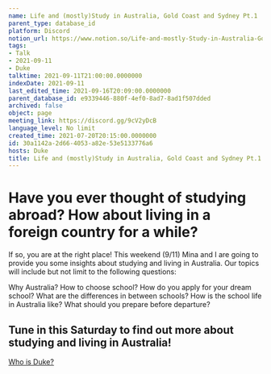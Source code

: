 ```yaml
---
name: Life and (mostly)Study in Australia, Gold Coast and Sydney Pt.1
parent_type: database_id
platform: Discord
notion_url: https://www.notion.so/Life-and-mostly-Study-in-Australia-Gold-Coast-and-Sydney-Pt-1-30a1142a2d664053a82e53e5133776a6
tags:
- Talk
- 2021-09-11
- Duke
talktime: 2021-09-11T21:00:00.0000000
indexDate: 2021-09-11
last_edited_time: 2021-09-16T20:09:00.0000000
parent_database_id: e9339446-880f-4ef0-8ad7-8ad1f507dded
archived: false
object: page
meeting_link: https://discord.gg/9cV2yDcB
language_level: No limit
created_time: 2021-07-20T20:15:00.0000000
id: 30a1142a-2d66-4053-a82e-53e5133776a6
hosts: Duke
title: Life and (mostly)Study in Australia, Gold Coast and Sydney Pt.1
---
```



# Have you ever thought of studying abroad? How about living in a foreign country for a while?

If so, you are at the right place! This weekend (9/11) Mina and I are going to provide you some insights about studying and living in Australia. Our topics will include but not limit to the following questions:

Why Australia?
How to choose school?
How do you apply for your dream school?
What are the differences in between schools?
How is the school life in Australia like?
What should you prepare before departure?

## Tune in this Saturday to find out more about studying and living in Australia!
[Who is Duke?](/e0958ccc596f4efea798c99507f0f16e)









